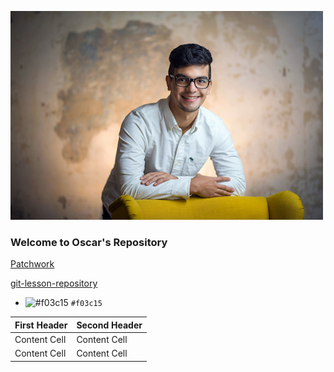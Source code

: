 ![alt text](oscar.jpg)
### Welcome to Oscar's Repository

[Patchwork](https://github.com/ozthegnp/patchwork.git)

[git-lesson-repository](https://github.com/ozthegnp/git-lesson-repository.git)

- ![#f03c15](https://placehold.it/15/f03c15/000000?text=+) `#f03c15`

| First Header  | Second Header |
| ------------- | ------------- |
| Content Cell  | Content Cell  |
| Content Cell  | Content Cell  |
